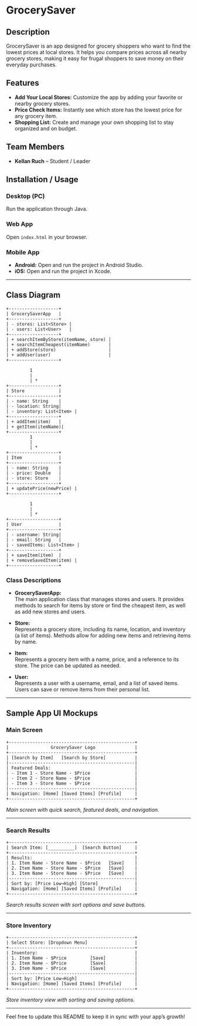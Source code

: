 # GrocerySaver

## Description
GrocerySaver is an app designed for grocery shoppers who want to find the lowest prices at local stores. It helps you compare prices across all nearby grocery stores, making it easy for frugal shoppers to save money on their everyday purchases.

## Features
- **Add Your Local Stores:** Customize the app by adding your favorite or nearby grocery stores.
- **Price Check Items:** Instantly see which store has the lowest price for any grocery item.
- **Shopping List:** Create and manage your own shopping list to stay organized and on budget.

## Team Members
- **Kellan Ruch** – Student / Leader

## Installation / Usage

### Desktop (PC)
Run the application through Java.

### Web App
Open `index.html` in your browser.

### Mobile App
- **Android:** Open and run the project in Android Studio.
- **iOS:** Open and run the project in Xcode.

---

## Class Diagram

```text
+-------------------+
| GrocerySaverApp   |
+-------------------+
| - stores: List<Store> |
| - users: List<User>   |
+-------------------+
| + searchItemByStore(itemName, store) |
| + searchItemCheapest(itemName)       |
| + addStore(store)                    |
| + addUser(user)                      |
+-------------------+

         1
         |
         | *
+-------------------+
| Store             |
+-------------------+
| - name: String    |
| - location: String|
| - inventory: List<Item> |
+-------------------+
| + addItem(item)   |
| + getItem(itemName)|
+-------------------+
         1
         |
         | *
+-------------------+
| Item              |
+-------------------+
| - name: String    |
| - price: Double   |
| - store: Store    |
+-------------------+
| + updatePrice(newPrice) |
+-------------------+

         1
         |
         | *
+-------------------+
| User              |
+-------------------+
| - username: String|
| - email: String   |
| - savedItems: List<Item> |
+-------------------+
| + saveItem(item)  |
| + removeSavedItem(item) |
+-------------------+
```

### Class Descriptions

- **GrocerySaverApp:**  
  The main application class that manages stores and users. It provides methods to search for items by store or find the cheapest item, as well as add new stores and users.

- **Store:**  
  Represents a grocery store, including its name, location, and inventory (a list of items). Methods allow for adding new items and retrieving items by name.

- **Item:**  
  Represents a grocery item with a name, price, and a reference to its store. The price can be updated as needed.

- **User:**  
  Represents a user with a username, email, and a list of saved items. Users can save or remove items from their personal list.

---

## Sample App UI Mockups

### Main Screen

```text
+------------------------------------------------+
|                GrocerySaver Logo               |
+------------------------------------------------+
| [Search by Item]   [Search by Store]           |
|------------------------------------------------|
| Featured Deals:                                |
| - Item 1 - Store Name - $Price                 |
| - Item 2 - Store Name - $Price                 |
| - Item 3 - Store Name - $Price                 |
|------------------------------------------------|
| Navigation: [Home] [Saved Items] [Profile]     |
+------------------------------------------------+
```
*Main screen with quick search, featured deals, and navigation.*

---

### Search Results

```text
+------------------------------------------------+
| Search Item: [__________]  [Search Button]     |
+------------------------------------------------+
| Results:                                       |
| 1. Item Name - Store Name - $Price   [Save]    |
| 2. Item Name - Store Name - $Price   [Save]    |
| 3. Item Name - Store Name - $Price   [Save]    |
|------------------------------------------------|
| Sort by: [Price Low→High] [Store]              |
| Navigation: [Home] [Saved Items] [Profile]     |
+------------------------------------------------+
```
*Search results screen with sort options and save buttons.*

---

### Store Inventory

```text
+------------------------------------------------+
| Select Store: [Dropdown Menu]                  |
+------------------------------------------------+
| Inventory:                                     |
| 1. Item Name - $Price         [Save]           |
| 2. Item Name - $Price         [Save]           |
| 3. Item Name - $Price         [Save]           |
|------------------------------------------------|
| Sort by: [Price Low→High]                      |
| Navigation: [Home] [Saved Items] [Profile]     |
+------------------------------------------------+
```
*Store inventory view with sorting and saving options.*

---

Feel free to update this README to keep it in sync with your app’s growth!